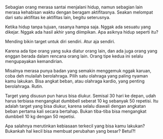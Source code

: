 Sebagian orang merasa santai menjalani hidup, namun sebagian lain merasa kehabisan waktu dengan beragam aktifitasnya. Seakan melompat dari satu aktifitas ke aktifitas lain, begitu seterusnya.

Ketika hidup tanpa tujuan, rasanya hampa saja. Nggak ada sesuatu yang dikejar. Nggak ada hasil akhir yang diimpikan. Apa asiknya hidup seperti itu?

Mending bikin target untuk diri sendiri. Atur aja sendiri.

Karena ada tipe orang yang suka diatur orang lain, dan ada juga orang yang enggan berada dalam rencana orang lain. Orang tipe kedua ini selalu mengupayakan kemandirian.

Misalnya merasa punya badan yang semakin menggemuk nggak karuan, coba deh mulailah berolahraga. Pilih satu olahraga yang paling nyaman kamu lakukan. Bisa angkat beban, atau olahraga kardio, yang penting berolahraga. Rutin.

Target yang disusun pun harus bisa diukur. Semisal  30 hari ke depan, udah harus terbiasa mengangkat dumbbell seberat 10 kg sebanyak 50 repetisi. Itu adalah target yang bisa diukur, karena selalu diawali dengan angkatan beban pertama kali secara bertahap. Bukan tiba-tiba bisa mengangkat dumbbell 10 kg dengan 50 repetisi.

Apa salahnya merutinkan kebiasaan terkecil yang bisa kamu lakukan?
Bukankah hal kecil bisa membuat perubahan yang besar? Betul?!
